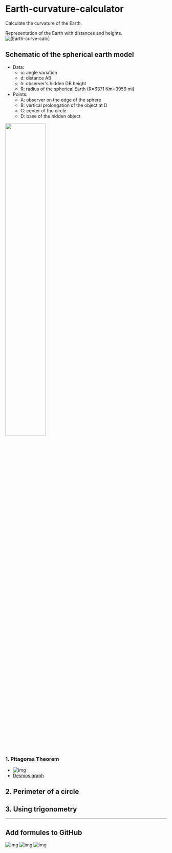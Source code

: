 # Earth-curvature-calculator
Calculate the curvature of the Earth.

Representation of the Earth with distances and heights.
![[Earth-curve-calc]](Earth-curve-calc.png)


## Schematic of the spherical earth model
- Data:
	- α: angle variation
	- d: distance AB
	- h: observer's hidden DB height
	- R: radius of the spherical Earth (R=6371 Km=3959 mi)
- Points:
	- A: observer on the edge of the sphere
	- B: vertical prolongation of the object at D
	- C: center of the circle
	- D: base of the hidden object
<img src="https://raw.githubusercontent.com/Curiosity432/Earth-curvature-calculator/main/Trigonometry-sphere.png" width=50% height=50%>

### 1. Pitagoras Theorem
- ![img](http://www.sciweavers.org/tex2img.php?eq=a²+b²=c²\Rightarrowc=\sqrt{a²+b²}&bc=White&fc=Black&im=jpg&fs=12)
- [Desmos graph](https://www.desmos.com/calculator/cbdgduxedl)

## 2. Perimeter of a circle

## 3. Using trigonometry

	
---	

## Add formules to GitHub
![img](https://latex.codecogs.com/svg.image?sin^2(\alpha)&plus;cos^2(\alpha)=1)
![img](http://www.sciweavers.org/tex2img.php?eq=sin^2(\alpha)&plus;cos^2(\alpha)=1&bc=White&fc=Black&im=jpg&fs=12)
![img](https://render.githubusercontent.com/render/math?math=sin^2(\alpha)cos^2(\alpha)=1)

